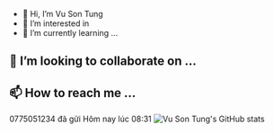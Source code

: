 - 👋 Hi, I’m Vu Son Tung
- 👀 I’m interested in 
- 🌱 I’m currently learning ...
## 💞️ I’m looking to collaborate on ...
## 📫 How to reach me ...



0775051234 đã gửi Hôm nay lúc 08:31
<img  src="https://github-readme-stats.vercel.app/api?username=g9vsttung" alt="Vu Son Tung's GitHub stats" style="max-width:100%;">
<!---

g9vsttung/g9vsttung is a ✨ special ✨ repository because its `README.md` (this file) appears on your GitHub profile.
You can click the Preview link to take a look at your changes.
--->
